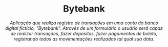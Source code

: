 <h1 align="center">Bytebank </h1>
<p align="center"><i>Aplicação que realiza registro de transações em uma conta do banco digital fictício, "Bytebank". Através de um formulário o usuário será capaz de realizar transações,  fazer depósitos, fazer pagamentos de boleto, registrando todos as movimentações realizadas tal qual sua data.</i></p>

